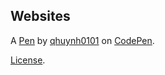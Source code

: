 Websites 
---------


A [Pen](https://codepen.io/qhuynh0101/pen/myJZWvX) by [qhuynh0101](https://codepen.io/qhuynh0101) on [CodePen](https://codepen.io).

[License](https://codepen.io/license/pen/myJZWvX).